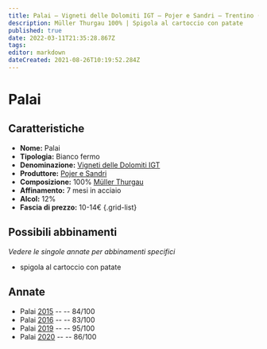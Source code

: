 ```yaml
---
title: Palai – Vigneti delle Dolomiti IGT – Pojer e Sandri – Trentino (IT)
description: Müller Thurgau 100% | Spigola al cartoccio con patate
published: true
date: 2022-03-11T21:35:28.867Z
tags: 
editor: markdown
dateCreated: 2021-08-26T10:19:52.284Z
---
```


# Palai

## Caratteristiche
- **Nome:** Palai 
- **Tipologia:** Bianco fermo
- **Denominazione:** [Vigneti delle Dolomiti IGT](/denominazioni/Italia/Trentino/IGT/Vigneti-delle-Dolomiti)
- **Produttore:** [Pojer e Sandri](/produttori/Italia/Trentino/Pojer-e-Sandri) 
- **Composizione:** 100% [Müller Thurgau](/vitigni/Italia/muller-thurgau)
- **Affinamento:** 7 mesi in acciaio 
- **Alcol:** 12%
- **Fascia di prezzo:** 10-14€
{.grid-list}

## Possibili abbinamenti
*Vedere le singole annate per abbinamenti specifici*

- spigola al cartoccio con patate

## Annate
- Palai [2015](vini/Italia/Trentino/Pojer-e-Sandri/Palai/2015) -- <span class="star-2"></span> -- 84/100
- Palai [2016](vini/Italia/Trentino/Pojer-e-Sandri/Palai/2016) -- <span class="star-2"></span> -- 83/100
- Palai [2019](vini/Italia/Trentino/Pojer-e-Sandri/Palai/2019) -- <span class="star-5"></span> -- 95/100
- Palai [2020](vini/Italia/Trentino/Pojer-e-Sandri/Palai/2020) -- <span class="star-3"></span> -- 86/100

